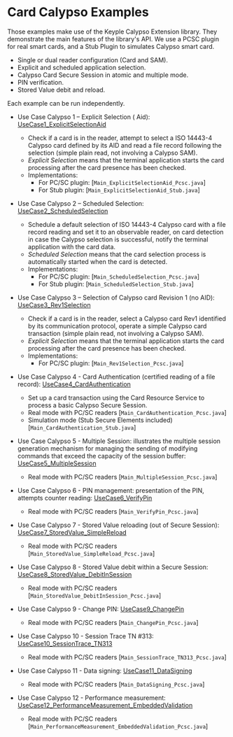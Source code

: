 # Card Calypso Examples

Those examples make use of the Keyple Calypso Extension library. They demonstrate the main features of the library's
API. We use a PCSC plugin for real smart cards, and a Stub Plugin to simulates Calypso smart card.

* Single or dual reader configuration (Card and SAM).
* Explicit and scheduled application selection.
* Calypso Card Secure Session in atomic and multiple mode.
* PIN verification.
* Stored Value debit and reload.

Each example can be run independently.

* Use Case Calypso 1 – Explicit Selection (
  Aid): [UseCase1_ExplicitSelectionAid](https://github.com/eclipse/keyple-java-example/tree/main/Example_Card_Calypso/src/main/java/org/eclipse/keyple/card/calypso/example/UseCase1_ExplicitSelectionAid)
    * Check if a card is in the reader, attempt to select a ISO 14443-4 Calypso card defined by its AID and read a file
      record following the selection (simple plain read, not involving a Calypso SAM).
    * _Explicit Selection_ means that the terminal application starts the card processing after the card presence has
      been checked.
    * Implementations:
        * For PC/SC plugin: [`Main_ExplicitSelectionAid_Pcsc.java`]
        * For Stub plugin: [`Main_ExplicitSelectionAid_Stub.java`]

* Use Case Calypso 2 – Scheduled
  Selection: [UseCase2_ScheduledSelection](https://github.com/eclipse/keyple-java-example/tree/main/Example_Card_Calypso/src/main/java/org/eclipse/keyple/card/calypso/example/UseCase2_ScheduledSelection)
    * Schedule a default selection of ISO 14443-4 Calypso card with a file record reading and set it to an observable
      reader, on card detection in case the Calypso selection is successful, notify the terminal application with the
      card data.
    * _Scheduled Selection_ means that the card selection process is automatically started when the card is detected.
    * Implementations:
        * For PC/SC plugin: [`Main_ScheduledSelection_Pcsc.java`]
        * For Stub plugin: [`Main_ScheduledSelection_Stub.java`]

* Use Case Calypso 3 – Selection of Calypso card Revision 1 (no
  AID): [UseCase3_Rev1Selection](https://github.com/eclipse/keyple-java-example/tree/main/Example_Card_Calypso/src/main/java/org/eclipse/keyple/card/calypso/example/UseCase3_Rev1Selection)
    * Check if a card is in the reader, select a Calypso card Rev1 identified by its communication protocol, operate a
      simple Calypso card transaction (simple plain read, not involving a Calypso SAM).
    * _Explicit Selection_ means that the terminal application starts the card processing after the card presence has
      been checked.
    * Implementations:
        * For PC/SC plugin: [`Main_Rev1Selection_Pcsc.java`]

* Use Case Calypso 4 - Card Authentication (certified reading of a file
  record):  [UseCase4_CardAuthentication](https://github.com/eclipse/keyple-java-example/tree/main/Example_Card_Calypso/src/main/java/org/eclipse/keyple/card/calypso/example/UseCase4_CardAuthentication)
    * Set up a card transaction using the Card Resource Service to process a basic Calypso Secure Session.
    * Real mode with PC/SC readers [`Main_CardAuthentication_Pcsc.java`]
    * Simulation mode  (Stub Secure Elements included) [`Main_CardAuthentication_Stub.java`]

* Use Case Calypso 5 - Multiple Session: illustrates the multiple session generation mechanism for managing the
  sending of modifying commands that exceed the capacity of the session
  buffer: [UseCase5_MultipleSession](https://github.com/eclipse/keyple-java-example/tree/main/Example_Card_Calypso/src/main/java/org/eclipse/keyple/card/calypso/example/UseCase5_MultipleSession)
    * Real mode with PC/SC readers [`Main_MultipleSession_Pcsc.java`]

* Use Case Calypso 6 - PIN management: presentation of the PIN, attempts counter
  reading: [UseCase6_VerifyPin](https://github.com/eclipse/keyple-java-example/tree/main/Example_Card_Calypso/src/main/java/org/eclipse/keyple/card/calypso/example/UseCase6_VerifyPin)
    * Real mode with PC/SC readers [`Main_VerifyPin_Pcsc.java`]

* Use Case Calypso 7 - Stored Value reloading (out of Secure Session):
   [UseCase7_StoredValue_SimpleReload](https://github.com/eclipse/keyple-java-example/tree/main/Example_Card_Calypso/src/main/java/org/eclipse/keyple/card/calypso/example/UseCase7_StoredValue_SimpleReload)
    * Real mode with PC/SC readers [`Main_StoredValue_SimpleReload_Pcsc.java`]

* Use Case Calypso 8 - Stored Value debit within a Secure Session:
   [UseCase8_StoredValue_DebitInSession](https://github.com/eclipse/keyple-java-example/tree/main/Example_Card_Calypso/src/main/java/org/eclipse/keyple/card/calypso/example/UseCase8_StoredValue_DebitInSession)
    * Real mode with PC/SC readers [`Main_StoredValue_DebitInSession_Pcsc.java`]

* Use Case Calypso 9 - Change PIN:
   [UseCase9_ChangePin](https://github.com/eclipse/keyple-java-example/tree/main/Example_Card_Calypso/src/main/java/org/eclipse/keyple/card/calypso/example/UseCase9_ChangePin)
    * Real mode with PC/SC readers [`Main_ChangePin_Pcsc.java`]

* Use Case Calypso 10 - Session Trace TN #313:
   [UseCase10_SessionTrace_TN313](https://github.com/eclipse/keyple-java-example/tree/main/Example_Card_Calypso/src/main/java/org/eclipse/keyple/card/calypso/example/UseCase10_SessionTrace_TN313)
    * Real mode with PC/SC readers [`Main_SessionTrace_TN313_Pcsc.java`]

* Use Case Calypso 11 - Data signing:
  [UseCase11_DataSigning](https://github.com/eclipse/keyple-java-example/tree/main/Example_Card_Calypso/src/main/java/org/eclipse/keyple/card/calypso/example/UseCase11_DataSigning)
    * Real mode with PC/SC readers [`Main_DataSigning_Pcsc.java`]

* Use Case Calypso 12 - Performance measurement:
  [UseCase12_PerformanceMeasurement_EmbeddedValidation](https://github.com/eclipse/keyple-java-example/tree/main/Example_Card_Calypso/src/main/java/org/eclipse/keyple/card/calypso/example/UseCase12_PerformanceMeasurement_EmbeddedValidation)
    * Real mode with PC/SC readers [`Main_PerformanceMeasurement_EmbeddedValidation_Pcsc.java`]